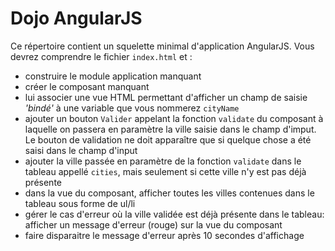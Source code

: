 # Dojo AngularJS

Ce répertoire contient un squelette minimal d'application AngularJS.
Vous devrez comprendre le fichier ```index.html``` et :

- construire le module application manquant
- créer le composant manquant
- lui associer une vue HTML permettant d'afficher un champ de saisie *'bindé'* à une variable que vous nommerez ```cityName```
- ajouter un bouton ```Valider``` appelant la fonction ```validate``` du composant à laquelle on passera en paramètre la ville saisie dans le champ d'imput. Le bouton de validation ne doit apparaître que si quelque chose a été saisi dans le champ d'input
- ajouter la ville passée en paramètre de la fonction ```validate``` dans le tableau appellé ```cities```, mais seulement si cette ville n'y est pas déjà présente
- dans la vue du composant, afficher toutes les villes contenues dans le tableau sous forme de ul/li
- gérer le cas d'erreur où la ville validée est déjà présente dans le tableau: afficher un message d'erreur (rouge) sur la vue du composant
- faire disparaitre le message d'erreur après 10 secondes d'affichage
